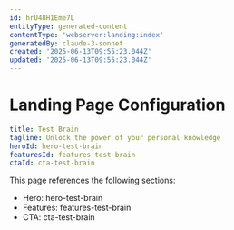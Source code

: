 ```yaml
---
id: hrU48H1Eme7L
entityType: generated-content
contentType: 'webserver:landing:index'
generatedBy: claude-3-sonnet
created: '2025-06-13T09:55:23.044Z'
updated: '2025-06-13T09:55:23.044Z'
---
```

# Landing Page Configuration

```yaml
title: Test Brain
tagline: Unlock the power of your personal knowledge
heroId: hero-test-brain
featuresId: features-test-brain
ctaId: cta-test-brain

```

This page references the following sections:
- Hero: hero-test-brain
- Features: features-test-brain
- CTA: cta-test-brain
